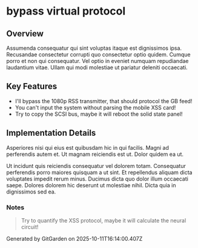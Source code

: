 # bypass virtual protocol

## Overview
Assumenda consequatur qui sint voluptas itaque est dignissimos ipsa. Recusandae consectetur corrupti quo consectetur optio quidem. Cumque porro et non qui consequatur. Vel optio in eveniet numquam repudiandae laudantium vitae. Ullam qui modi molestiae ut pariatur deleniti occaecati.

## Key Features
- I'll bypass the 1080p RSS transmitter, that should protocol the GB feed!
- You can't input the system without parsing the mobile XSS card!
- Try to copy the SCSI bus, maybe it will reboot the solid state panel!

## Implementation Details
Asperiores nisi qui eius est quibusdam hic in qui facilis. Magni ad perferendis autem et. Ut magnam reiciendis est ut. Dolor quidem ea ut.
 Ut incidunt quis reiciendis consequatur vel dolorem totam. Consequatur perferendis porro maiores quisquam a ut sint. Et repellendus aliquam dicta voluptates impedit rerum minus. Ducimus dicta quo dolor illum occaecati saepe. Dolores dolorem hic deserunt ut molestiae nihil. Dicta quia in dignissimos sed ea.

### Notes
> Try to quantify the XSS protocol, maybe it will calculate the neural circuit!

Generated by GitGarden on 2025-10-11T16:14:00.407Z